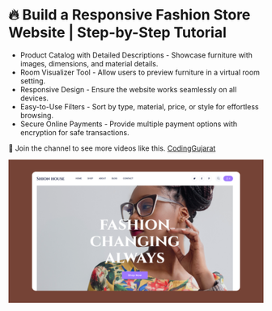 # 🔥 Build a Responsive Fashion Store Website | Step-by-Step Tutorial

- Product Catalog with Detailed Descriptions - Showcase furniture with images, dimensions, and material details.
- Room Visualizer Tool - Allow users to preview furniture in a virtual room setting.
- Responsive Design - Ensure the website works seamlessly on all devices.
- Easy-to-Use Filters - Sort by type, material, price, or style for effortless browsing.
- Secure Online Payments - Provide multiple payment options with encryption for safe transactions.

💙 Join the channel to see more videos like this. [CodingGujarat](https://www.youtube.com/@CodingGujarat)

![preview img](/preview.png)
